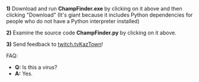 **1)** Download and run **ChampFinder.exe** by clicking on it above and then clicking "Download"
(It's giant because it includes Python dependencies for people who do not have a Python interpreter installed)

**2)** Examine the source code **ChampFinder.py** by clicking on it above.

**3)** Send feedback to [twitch.tvKazTown](twitch.tv/Kaztown)!

FAQ: 
- **Q:** Is this a virus?
- **A:** Yes.
